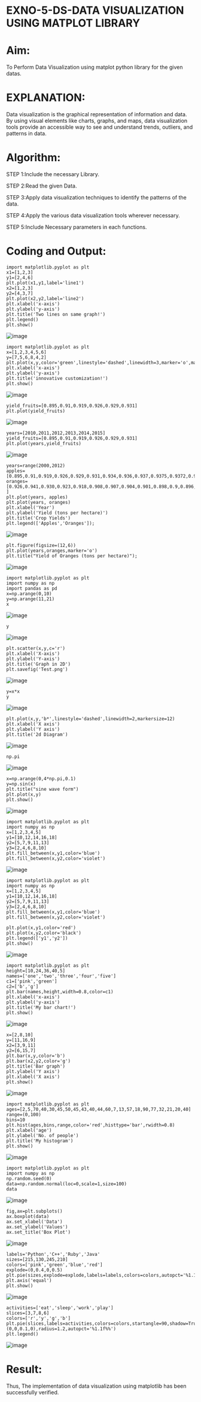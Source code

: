 # EXNO-5-DS-DATA VISUALIZATION USING MATPLOT LIBRARY

# Aim:
  To Perform Data Visualization using matplot python library for the given datas.

# EXPLANATION:
Data visualization is the graphical representation of information and data. By using visual elements like charts, graphs, and maps, data visualization tools provide an accessible way to see and understand trends, outliers, and patterns in data.

# Algorithm:
STEP 1:Include the necessary Library.

STEP 2:Read the given Data.

STEP 3:Apply data visualization techniques to identify the patterns of the data.

STEP 4:Apply the various data visualization tools wherever necessary.

STEP 5:Include Necessary parameters in each functions.

# Coding and Output:
```
import matplotlib.pyplot as plt
x1=[1,2,3]
y1=[2,4,6]
plt.plot(x1,y1,label='line1')
x2=[1,2,3]
y2=[4,3,7]
plt.plot(x2,y2,label='line2')
plt.xlabel('x-axis')
plt.ylabel('y-axis')
plt.title('Two lines on same graph!')
plt.legend()
plt.show()
```
![image](https://github.com/user-attachments/assets/28bb13f0-6ba2-42b3-aaf1-baf960b73b8f)

```
import matplotlib.pyplot as plt
x=[1,2,3,4,5,6]
y=[7,5,6,8,4,2]
plt.plot(x,y,color='green',linestyle='dashed',linewidth=3,marker='o',markerfacecolor='blue',markersize=12)
plt.xlabel('x-axis')
plt.ylabel('y-axis')
plt.title('innovative customization!')
plt.show()
```
![image](https://github.com/user-attachments/assets/f62bf0a2-e2e4-4157-b1b4-af85f8a8b3ca)

```
yield_fruits=[0.895,0.91,0.919,0.926,0.929,0.931]
plt.plot(yield_fruits)
```
![image](https://github.com/user-attachments/assets/fd2e0c77-a327-475b-b8d9-17455cb47582)

```
years=[2010,2011,2012,2013,2014,2015]
yield_fruits=[0.895,0.91,0.919,0.926,0.929,0.931]
plt.plot(years,yield_fruits)
```
![image](https://github.com/user-attachments/assets/1c84e6bc-18ec-49a6-9ea7-9cda3d948b0e)

```
years=range(2000,2012)
apples=[0.895,0.91,0.919,0.926,0.929,0.931,0.934,0.936,0.937,0.9375,0.9372,0.939]
oranges=[0.926,0.941,0.930,0.923,0.918,0.908,0.907,0.904,0.901,0.898,0.9,0.896, ]
plt.plot(years, apples)
plt.plot(years, oranges)
plt.xlabel('Year')
plt.ylabel('Yield (tons per hectare)')
plt.title('Crop Yields')
plt.legend(['Apples','Oranges']);
```
![image](https://github.com/user-attachments/assets/8d3d4e9a-4a7a-4a65-bcd2-da1e83dda3a5)

```
plt.figure(figsize=(12,6))
plt.plot(years,oranges,marker='o')
plt.title("Yield of Oranges (tons per hectare)");
```
![image](https://github.com/user-attachments/assets/94ef978d-4205-4979-9c44-59d08574ce1f)

```
import matplotlib.pyplot as plt
import numpy as np
import pandas as pd
x=np.arange(0,10)
y=np.arange(11,21)
x
```
![image](https://github.com/user-attachments/assets/c6ab0671-6fb3-4f1a-b1dd-5cc494bccd38)

```
y
```
![image](https://github.com/user-attachments/assets/4cd6aa41-5332-47dd-8426-ef09d99728e5)

```
plt.scatter(x,y,c='r')
plt.xlabel('X-axis')
plt.ylabel('Y-axis')
plt.title('Graph in 2D')
plt.savefig('Test.png')
```
![image](https://github.com/user-attachments/assets/43ea143d-50fe-447f-bddf-0245b90c6f4e)

```
y=x*x
y
```
![image](https://github.com/user-attachments/assets/8ccd12c3-4f06-41c2-82d5-e82489b94f00)

```
plt.plot(x,y,'b*',linestyle='dashed',linewidth=2,markersize=12)
plt.xlabel('X axis')
plt.ylabel('Y axis')
plt.title('2d Diagram')
```
![image](https://github.com/user-attachments/assets/b2efd0c4-aa53-44c2-aef6-eb254945279e)

```
np.pi
```
![image](https://github.com/user-attachments/assets/3408c49f-b91e-42ba-9def-f2f8e83abf3f)

```
x=np.arange(0,4*np.pi,0.1)
y=np.sin(x)
plt.title("sine wave form")
plt.plot(x,y)
plt.show()
```
![image](https://github.com/user-attachments/assets/e2691af6-b091-4cd6-88ce-c072fe70a690)

```
import matplotlib.pyplot as plt
import numpy as np
x=[1,2,3,4,5]
y1=[10,12,14,16,18]
y2=[5,7,9,11,13]
y3=[2,4,6,8,10]
plt.fill_between(x,y1,color='blue')
plt.fill_between(x,y2,color='violet')
```
![image](https://github.com/user-attachments/assets/e1115628-7a85-41fa-8f8e-71e8688491a8)

```
import matplotlib.pyplot as plt
import numpy as np
x=[1,2,3,4,5]
y1=[10,12,14,16,18]
y2=[5,7,9,11,13]
y3=[2,4,6,8,10]
plt.fill_between(x,y1,color='blue')
plt.fill_between(x,y2,color='violet')

plt.plot(x,y1,color='red')
plt.plot(x,y2,color='black')
plt.legend(['y1','y2'])
plt.show()
```
![image](https://github.com/user-attachments/assets/6f31ddea-42c6-4fd9-af31-93518a1a5d03)

```
import matplotlib.pyplot as plt
height=[10,24,36,40,5]
names=['one','two','three','four','five']
c1=['pink','green']
c2=['b','g']
plt.bar(names,height,width=0.8,color=c1)
plt.xlabel('x-axis')
plt.ylabel('y-axis')
plt.title('My bar chart!')
plt.show()
```
![image](https://github.com/user-attachments/assets/24d868f9-d6a4-4229-8b1b-f6f7876dc4d5)

```
x=[2,8,10]
y=[11,16,9]
x2=[3,9,11]
y2=[6,15,7]
plt.bar(x,y,color='b')
plt.bar(x2,y2,color='g')
plt.title('Bar graph')
plt.ylabel('Y axis')
plt.xlabel('X axis')
plt.show()
```
![image](https://github.com/user-attachments/assets/da39723d-50af-4d0a-902d-afc98137661a)

```
import matplotlib.pyplot as plt
ages=[2,5,70,40,30,45,50,45,43,40,44,60,7,13,57,18,90,77,32,21,20,40]
range=(0,100)
bins=10
plt.hist(ages,bins,range,color='red',histtype='bar',rwidth=0.8)
plt.xlabel('age')
plt.ylabel('No. of people')
plt.title('My histogram')
plt.show()
```
![image](https://github.com/user-attachments/assets/0e2414f6-bb90-415a-8612-8c2ee8df8cf1)

```
import matplotlib.pyplot as plt
import numpy as np
np.random.seed(0)
data=np.random.normal(loc=0,scale=1,size=100)
data
```
![image](https://github.com/user-attachments/assets/1d296cbb-9e68-43c1-8861-a1a2330e1d52)

```
fig,ax=plt.subplots()
ax.boxplot(data)
ax.set_xlabel('Data')
ax.set_ylabel('Values')
ax.set_title('Box Plot')
```
![image](https://github.com/user-attachments/assets/03b5fced-a99a-4498-87a2-d15e63ffb1ad)

```
labels='Python','C++','Ruby','Java'
sizes=[215,130,245,210]
colors=['pink','green','blue','red']
explode=(0,0.4,0,0.5)
plt.pie(sizes,explode=explode,labels=labels,colors=colors,autopct='%1.1f%%',shadow=True)
plt.axis('equal')
plt.show()
```
![image](https://github.com/user-attachments/assets/0a43ab6a-3a81-4c32-8f9b-a1f2ddb1a3f4)

```
activities=['eat','sleep','work','play']
slices=[3,7,8,6]
colors=['r','y','g','b']
plt.pie(slices,labels=activities,colors=colors,startangle=90,shadow=True,explode=(0,0,0.1,0),radius=1.2,autopct='%1.1f%%')
plt.legend()
```
![image](https://github.com/user-attachments/assets/a41fc91e-b75c-4944-b8d1-718b7cc17779)

# Result:
Thus, The implementation of data visualization using matplotlib has been successfully verified.
 
